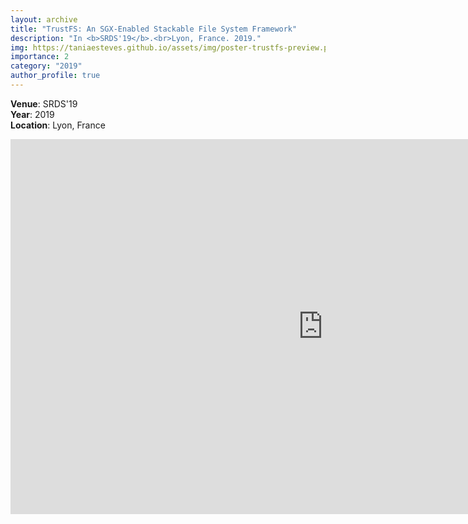 ```yaml
---
layout: archive
title: "TrustFS: An SGX-Enabled Stackable File System Framework"
description: "In <b>SRDS'19</b>.<br>Lyon, France. 2019."
img: https://taniaesteves.github.io/assets/img/poster-trustfs-preview.png
importance: 2
category: "2019"
author_profile: true
---
```



**Venue**: SRDS'19<br>
**Year**: 2019<br>
**Location**: Lyon, France<br>

<embed src="https://taniaesteves.github.io/assets/files/2019/trustfs-srds19-taniaesteves-poster.pdf" width="1000px" height="600px" />
